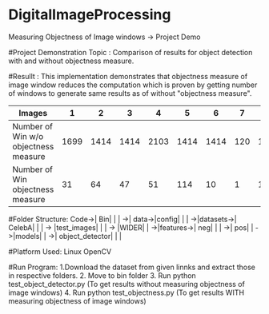 # DigitalImageProcessing
Measuring Objectness of Image windows -> Project Demo

#Project Demonstration Topic : Comparison of results for object detection with and without objectness measure. 

#Resullt : This implementation demonstrates that objectness measure of image window reduces the computation which is proven by getting number of windows to generate same results as of without "objectness measure".

Images | 1 | 2 | 3 | 4 | 5 | 6 | 7 | 8 | 9 | 10 
----- | ----- | ----- | ----- | ----- | ----- | ----- | ----- | ----- | ----- | ----- |
Number of Win w/o objectness measure | 1699 | 1414 | 1414 | 2103 | 1414 | 1414 | 120 | 128 | 128 | 128
Number of Win objectness measure | 31 | 64 | 47 | 51 | 114 | 10 |1 | 1 | 3 | 3

#Folder Structure:
Code->| Bin| | |
    ->| data->|config| |
      |     ->|datasets->| CelebA|
      |        |       -> |test_images|
      |        |       -> |WIDER|
      |     ->|features->| neg|
       |       |       ->| pos|
       |    ->|models| |
    ->| object_detector| | |
    
#Platform Used:
Linux
OpenCV

#Run Program:
1.Download the dataset from given linnks and extract those in respective folders.
2. Move to bin folder
3. Run python test_object_detector.py (To get results without measuring objectness of image windows)
4. Run python test_objectness.py (To get results WITH measuring objectness of image windows)



